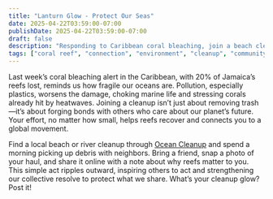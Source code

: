 ```yaml
---
title: "Lanturn Glow - Protect Our Seas"
date: 2025-04-22T03:59:00-07:00
publishDate: 2025-04-22T03:59:00-07:00
draft: false
description: "Responding to Caribbean coral bleaching, join a beach cleanup to reduce ocean waste. Share your efforts to inspire community action."
tags: ["coral reef", "connection", "environment", "cleanup", "community", "well-being"]
---
```


<!-- Glow: 1 action, 1 skill -->
<!-- Skill: Connection -->

Last week’s coral bleaching alert in the Caribbean, with 20% of Jamaica’s reefs lost, reminds us how fragile our oceans are. Pollution, especially plastics, worsens the damage, choking marine life and stressing corals already hit by heatwaves. Joining a cleanup isn’t just about removing trash—it’s about forging bonds with others who care about our planet’s future. Your effort, no matter how small, helps reefs recover and connects you to a global movement.

Find a local beach or river cleanup through [Ocean Cleanup](https://www.theoceancleanup.com) and spend a morning picking up debris with neighbors. Bring a friend, snap a photo of your haul, and share it online with a note about why reefs matter to you. This simple act ripples outward, inspiring others to act and strengthening our collective resolve to protect what we share. What’s your cleanup glow? Post it!